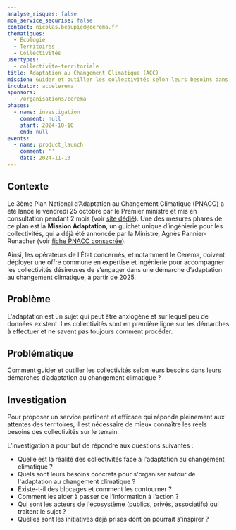 ```yaml
---
analyse_risques: false
mon_service_securise: false
contact: nicolas.beaupied@cerema.fr
thematiques:
  - Écologie
  - Territoires
  - Collectivités
usertypes:
  - collectivite-territoriale
title: Adaptation au Changement Climatique (ACC)
mission: Guider et outiller les collectivités selon leurs besoins dans leurs démarches d’adaptation au changement climatique
incubator: accelerema
sponsors:
  - /organisations/cerema
phases:
  - name: investigation
    comment: null
    start: 2024-10-10
    end: null
events:
  - name: product_launch
    comment: ''
    date: 2024-11-13
---
```


## Contexte

Le 3ème Plan National d’Adaptation au Changement Climatique (PNACC) a été lancé le vendredi 25 octobre par le Premier ministre et mis en consultation pendant 2 mois (voir [site dédié](https://consultation-pnacc.ecologie.gouv.fr/)). Une des mesures phares de ce plan est la **Mission Adaptation**, un guichet unique d’ingénierie pour les collectivités, qui a déjà été annoncée par la Ministre, Agnès Pannier-Runacher (voir [fiche PNACC consacrée](https://consultation-pnacc.ecologie.gouv.fr/sites/default/files/2024-10/Mesure25%20-%20Territoires%20-%20accompagnement.pdf)). 

Ainsi, les opérateurs de l’État concernés, et notamment le Cerema, doivent déployer une offre commune en expertise et ingénierie pour accompagner les collectivités désireuses de s’engager dans une démarche d’adaptation au changement climatique, à partir de 2025.


## Problème

L'adaptation est un sujet qui peut être anxiogène et sur lequel peu de données existent. Les collectivités sont en première ligne sur les démarches à effectuer et ne savent pas toujours comment procéder.

## Problématique
Comment guider et outiller les collectivités selon leurs besoins dans leurs démarches d’adaptation au changement climatique ?

## Investigation

Pour proposer un service pertinent et efficace qui réponde pleinement aux attentes des territoires, il est nécessaire de mieux connaître les réels besoins des collectivités sur le terrain.

L’investigation a pour but de répondre aux questions suivantes : 

- Quelle est la réalité des collectivités face à l'adaptation au changement climatique ?
- Quels sont leurs besoins concrets pour s'organiser autour de l'adaptation au changement climatique ?
- Existe-t-il des blocages et comment les contourner ?
- Comment les aider à passer de l’information à l’action ?
- Qui sont les acteurs de l'écosystème (publics, privés, associatifs) qui traitent le sujet ?
- Quelles sont les initiatives déjà prises dont on pourrait s'inspirer ?
